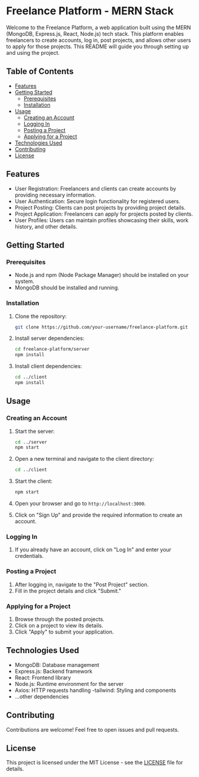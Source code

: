 # Freelance Platform - MERN Stack

Welcome to the Freelance Platform, a web application built using the MERN (MongoDB, Express.js, React, Node.js) tech stack. This platform enables freelancers to create accounts, log in, post projects, and allows other users to apply for those projects. This README will guide you through setting up and using the project.

## Table of Contents
- [Features](#features)
- [Getting Started](#getting-started)
  - [Prerequisites](#prerequisites)
  - [Installation](#installation)
- [Usage](#usage)
  - [Creating an Account](#creating-an-account)
  - [Logging In](#logging-in)
  - [Posting a Project](#posting-a-project)
  - [Applying for a Project](#applying-for-a-project)
- [Technologies Used](#technologies-used)
- [Contributing](#contributing)
- [License](#license)

## Features

- User Registration: Freelancers and clients can create accounts by providing necessary information.
- User Authentication: Secure login functionality for registered users.
- Project Posting: Clients can post projects by providing project details.
- Project Application: Freelancers can apply for projects posted by clients.
- User Profiles: Users can maintain profiles showcasing their skills, work history, and other details.

## Getting Started

### Prerequisites

- Node.js and npm (Node Package Manager) should be installed on your system.
- MongoDB should be installed and running.

### Installation

1. Clone the repository:

   ```bash
   git clone https://github.com/your-username/freelance-platform.git
   ```

2. Install server dependencies:

   ```bash
   cd freelance-platform/server
   npm install
   ```

3. Install client dependencies:

   ```bash
   cd ../client
   npm install
   ```

## Usage

### Creating an Account

1. Start the server:

   ```bash
   cd ../server
   npm start
   ```

2. Open a new terminal and navigate to the client directory:

   ```bash
   cd ../client
   ```

3. Start the client:

   ```bash
   npm start
   ```

4. Open your browser and go to `http://localhost:3000`.

5. Click on "Sign Up" and provide the required information to create an account.

### Logging In

1. If you already have an account, click on "Log In" and enter your credentials.

### Posting a Project

1. After logging in, navigate to the "Post Project" section.
2. Fill in the project details and click "Submit."

### Applying for a Project

1. Browse through the posted projects.
2. Click on a project to view its details.
3. Click "Apply" to submit your application.

## Technologies Used

- MongoDB: Database management
- Express.js: Backend framework
- React: Frontend library
- Node.js: Runtime environment for the server
- Axios: HTTP requests handling
-tailwind: Styling and components
- ...other dependencies

## Contributing

Contributions are welcome! Feel free to open issues and pull requests.

## License

This project is licensed under the MIT License - see the [LICENSE](LICENSE) file for details.